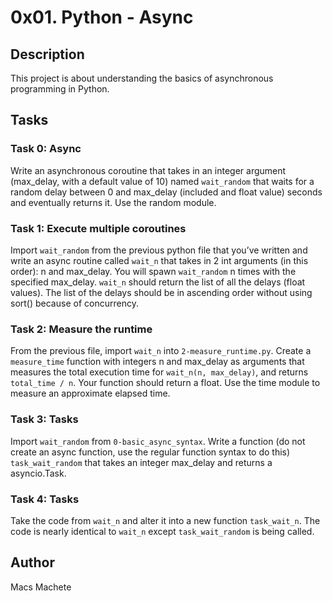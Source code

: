 # 0x01. Python - Async

## Description
This project is about understanding the basics of asynchronous programming in Python.

## Tasks

### Task 0: Async
Write an asynchronous coroutine that takes in an integer argument (max_delay, with a default value of 10) named `wait_random` that waits for a random delay between 0 and max_delay (included and float value) seconds and eventually returns it. Use the random module.

### Task 1: Execute multiple coroutines
Import `wait_random` from the previous python file that you’ve written and write an async routine called `wait_n` that takes in 2 int arguments (in this order): n and max_delay. You will spawn `wait_random` n times with the specified max_delay. `wait_n` should return the list of all the delays (float values). The list of the delays should be in ascending order without using sort() because of concurrency.

### Task 2: Measure the runtime
From the previous file, import `wait_n` into `2-measure_runtime.py`. Create a `measure_time` function with integers n and max_delay as arguments that measures the total execution time for `wait_n(n, max_delay)`, and returns `total_time / n`. Your function should return a float. Use the time module to measure an approximate elapsed time.

### Task 3: Tasks
Import `wait_random` from `0-basic_async_syntax`. Write a function (do not create an async function, use the regular function syntax to do this) `task_wait_random` that takes an integer max_delay and returns a asyncio.Task.

### Task 4: Tasks
Take the code from `wait_n` and alter it into a new function `task_wait_n`. The code is nearly identical to `wait_n` except `task_wait_random` is being called.

## Author
Macs Machete
